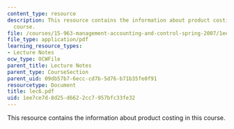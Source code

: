 ```yaml
---
content_type: resource
description: This resource contains the information about product costing in this
  course.
file: /courses/15-963-management-accounting-and-control-spring-2007/1ee7ce7d8d25d6622cc7957bfc33fe32_lec6.pdf
file_type: application/pdf
learning_resource_types:
- Lecture Notes
ocw_type: OCWFile
parent_title: Lecture Notes
parent_type: CourseSection
parent_uid: 09db57b7-6ecc-cd7b-5d76-b71b35fe0f91
resourcetype: Document
title: lec6.pdf
uid: 1ee7ce7d-8d25-d662-2cc7-957bfc33fe32
---
```

This resource contains the information about product costing in this course.

